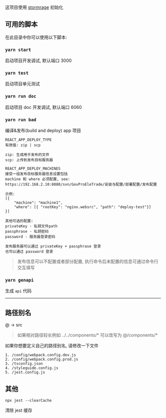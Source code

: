 这项目使用 [stormrage](https://github.com/gmsoft-happyCoding/stormrage) 初始化

## 可用的脚本

在此目录中你可以使用以下脚本:

### `yarn start`

启动项目开发调试, 默认端口 3000

### `yarn test`

启动项目单元测试

### `yarn run doc`

启动项目 doc 开发调试, 默认端口 6060

### `yarn run bad`

编译&发布(build and deploy) app 项目

```
REACT_APP_DEPLOY_TYPE
有效值: zip | scp

zip: 生成用于发布的文件
scp: 上传到发布目标服务器
```

```
REACT_APP_DEPLOY_MACHINES
接受一组发布目标服务器信息设置包括
machine 和 where 必须配置, see: https://192.168.2.10:8080/svn/GovProEleTrade/安装与配置/部署配置/发布配置

示例:
[{
    "machine": "machine1",
    "where": [{ "rootKey": "nginx.websrc", "path": "deploy-test"}]
}]

其他可选的配置:
privateKey - 私钥文件path
passphrase - 私钥密码
password - 服务器登录密码

发布服务器可以通过 privateKey + passphrase 登录
也可以通过 password 登录
```

> 发布信息可以不配置或者部分配置, 执行命令后未配置的信息可通过命令行交互填写

### `yarn genapi`

生成 `api` 代码

---

## 路径别名

@ -> src

> 如果相对路径较长例如 ../../components/\* 可以改写为 @/components/\*

如果你想要定义自己的路径别名, 请修改一下文件

```
1. /config/webpack.config.dev.js
2. /config/webpack.config.prod.js
3. /tsconfig.json
4. /styleguide.config.js
5. /jest.config.js
```

## 其他

`npx jest --clearCache`

清除 jest 缓存
